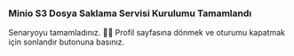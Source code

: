 ### Minio S3 Dosya Saklama Servisi Kurulumu Tamamlandı  
  
Senaryoyu tamamladınız. 👏🏻
Profil sayfasına dönmek ve oturumu kapatmak için sonlandır butonuna basınız.  

